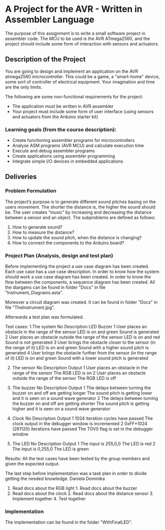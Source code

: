 # A Project for the AVR - Written in Assembler Language

The purpose of this assignment is to write a small software project in assembler code. The MCU to be used is the AVR ATmega2560, and the project should include some form of interaction with sensors and actuators.

## Description of the Project

You are going to design and implement an application on the AVR atmega2560 microcontroller. This could be a game, a "smart-home" device, some sort of controller of electrical equipment. Your imagination and time are the only limits.

The following are some non-functional requirements for the project:
* The application must be written in AVR assembler
* Your project must include some form of user interface (using sensors and actuators from the Arduino starter kit)


### Learning goals (from the course description):
* Create functioning assembler programs for microcontrollers
* Analyse ASM programs (AVR MCU) and calculate execution time
* Execute and debug assembler programs
* Create applications using assembler programming
* Integrate simple I/O devices in embedded applications


## Deliveries

### Problem Formulation
The project’s purpose is to generate different sound pitches basing on the users movement.
The shorter the distance is, the higher the sound should be. The user creates “music” by increasing and decreasing the distance between a sensor and an object.
The subproblems are defined as follows:
1.	How to generate sound?
2.	How to measure the distance?
3.	How to update the sound pitch, when the distance is changing?
4.	How to connect the components to the Arduino board?

### Project Plan (Analysis, design and test plan)
Before implementing the project a use case diagram has been created. Each use case has a use case description. In order to know how the system should work a use case diagram has been created. In order to know the flow between the components, a sequence diagram has been created. All the diargams can be found in folder "Docs" in file "Instrument_Diagrams.asta".

Moreover a circuit diagram was created. It can be found in folder "Docs" in file "TheInstrument.jpg".

Afterwards a test plan was formulated.

Test cases:
1.The system
No	Description	                                                          LED	                    Buzzer
1	  User places an obstacle in the range of the sensor	                  LED is on and green	    Sound is generated
2	  User places an obstacle outside the range of the sensor	              LED is on and red	      Sound is not generated
3 	User brings the obstacle closer to the sensor (in the range of it)	  LED is on and green	    Sound with a higher sound pitch is                                                                                                     generated
4	  User brings the obstacle further from the sensor (in the range of it)	LED is on and green	    Sound with a lower sound pitch is                                                                                                       generated

2. The sensor
No	Description	                                              Output
1	  User places an obstacle in the range of the sensor	      The RGB LED is on
2 	User places an obstacle outside the range of the sensor	  The RGB LED is off

3. The buzzer 
No	Description	                                                            Output
1	  The delays between turning the buzzer on and off are getting longer	    The sound pitch is getting lower and it is seen on a sound                                                                             wave generator
2	  The delays between turning the buzzer on and off are getting shorter	  The sound pitch is getting higher and it is seen on a sound                                                                             wave generator

4. Clock
No	Description	                                Output
1	  1024 iteration cycles have passed	          The clock output in the debugger window is incremented
2 	0xFF*1024 (261120) iterations have passed	  The TOV0 flag is set in the debugger window

5. The LED
No	Description	            Output
1	  The input is 255,0,0	  The LED is red
2	  The input is 0,255,0	  The LED is green

Results:
All the test cases have been tested by the group members and given the expected output.

The last step before implementation was a task plan in order to divide getting the needed knowledge. 
Daniela	                                          Dominika
1.	Read docs about the RGB light                 1.	Read docs about the buzzer
2.	Read docs about the clock	                    2.	Read docs about the distance sensor
                            3.	Implement together
                            4.	Test together


### Implementation
The implementation can be found in the folder "WithFinalLED".
